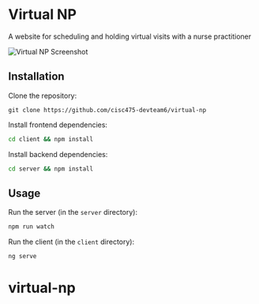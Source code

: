 # Virtual NP
A website for scheduling and holding virtual visits with a nurse practitioner

![Virtual NP Screenshot](screenshots/virtual-np.jpg)

## Installation
Clone the repository:
```
git clone https://github.com/cisc475-devteam6/virtual-np
```

Install frontend dependencies:
```sh
cd client && npm install
```

Install backend dependencies:
```sh
cd server && npm install
```

## Usage
Run the server (in the `server` directory):
```sh
npm run watch
```

Run the client (in the `client` directory):
```sh
ng serve
```
# virtual-np
